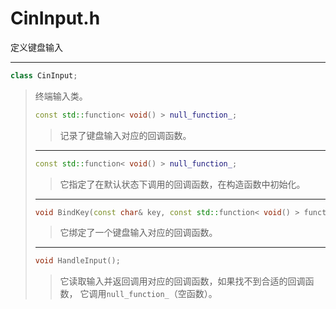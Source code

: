 # CinInput.h

定义键盘输入

---

```cpp
class CinInput;
```

> 终端输入类。
>
> ```cpp
> const std::function< void() > null_function_;
> ```
>
> > 记录了键盘输入对应的回调函数。
>
> ---
>
> ```cpp
> const std::function< void() > null_function_;
> ```
>
> > 它指定了在默认状态下调用的回调函数，在构造函数中初始化。
>
> ---
>
> ```cpp
> void BindKey(const char& key, const std::function< void() > function);
> ```
>
> > 它绑定了一个键盘输入对应的回调函数。
>
> ---
>
> ```cpp
> void HandleInput();
> ```
>
> > 它读取输入并返回调用对应的回调函数，如果找不到合适的回调函数，
    它调用`null_function_`（空函数）。
